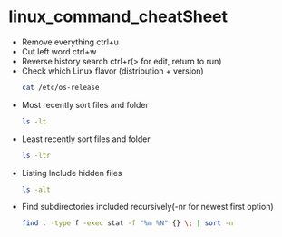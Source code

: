 # linux_command_cheatSheet

- Remove everything ctrl+u
- Cut left word ctrl+w
- Reverse history search ctrl+r(> for edit, return to run)
- Check which Linux flavor (distribution + version)
  ```sh
  cat /etc/os-release
  ```
- Most recently sort files and folder
  ```sh
  ls -lt
  ```
- Least recently sort files and folder
  ```sh
  ls -ltr
  ```
- Listing lnclude hidden files
  ```sh
  ls -alt
  ```
- Find subdirectories included recursively(-nr for newest first option)
  ```sh
  find . -type f -exec stat -f "%m %N" {} \; | sort -n
  ```
